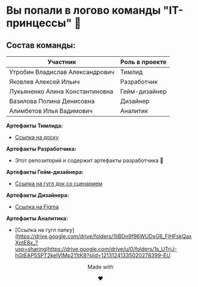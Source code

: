 # Вы попали в логово команды "IT-принцессы" 👋

## Состав команды:

|**Участник**                       |**Роль в проекте**           |
|-----------------------------------|-----------------------------|
|Утробин Владислав Александрович    |Тимлид                       |
|Яковлев Алексей Ильич              |Разработчик                  |
|Лукьяненко Алина Константиновна    |Гейм-дизайнер                |
|Вазилова Полина Денисовна          |Дизайнер                     |
|Алимбетов Илья Вадимович           |Аналитик                     |

**Артефакты Тимлида:**

- [Ссылка на доску](https://github.com/users/wad3s8/projects/2)

**Артефакты Разработчика:**

- Этот репозиторий и содержит артефакты разработчика 👀

**Артефакты Гейм-дизайнера:**

- [Ссылка на гугл док со сценарием](https://docs.google.com/document/d/1dcWhLkr-zh5LRRCKAth8GFYTjuAbM2ZW_obx9zTX0WQ/edit?usp=sharing)

**Артефакты Дизайнера:**

- [Ссылка на Figma](https://www.figma.com/file/Qb41A1Y5qGybLkAUCGJpu4/Untitled?type=design&node-id=0%3A1&mode=design&t=sFEffb8tSKU9GZup-1)

**Артефакты Аналитика:**

- [Ссылка на гугл папку][(https://drive.google.com/drive/folders/1liBDn9f96WUDsG6_FlHFskQaxXptE8x_?usp=sharing)](https://drive.google.com/drive/u/0/folders/1s_UTrjJ-hGtEAP5SPT2keIVIMp211tK8?sjid=12131241335020278399-EU)https://drive.google.com/drive/u/0/folders/1s_UTrjJ-hGtEAP5SPT2keIVIMp211tK8?sjid=12131241335020278399-EU


<p align="center">Made with</p>
<p align="center">❤️</p>
